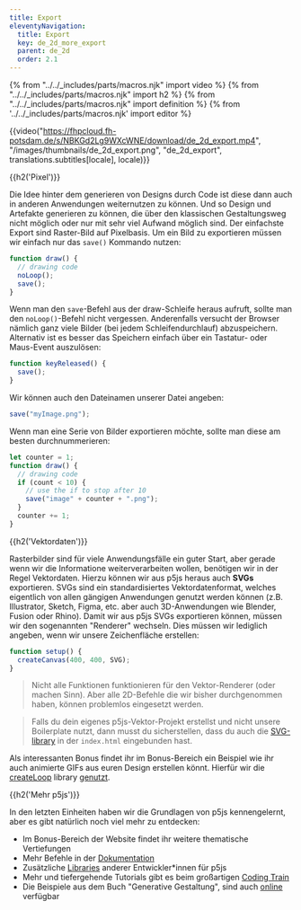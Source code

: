 ```yaml
---
title: Export
eleventyNavigation:
  title: Export
  key: de_2d_more_export
  parent: de_2d
  order: 2.1
---
```


{% from "../../_includes/parts/macros.njk" import video %}
{% from "../../_includes/parts/macros.njk" import h2 %}
{% from "../../_includes/parts/macros.njk" import definition %}
{% from '../../_includes/parts/macros.njk' import editor %}

{{video("https://fhpcloud.fh-potsdam.de/s/NBKGd2Lg9WXcWNE/download/de_2d_export.mp4", "/images/thumbnails/de_2d_export.png", "de_2d_export", translations.subtitles[locale], locale)}}
<!--
de: https://fhpcloud.fh-potsdam.de/s/NBKGd2Lg9WXcWNE
en: https://fhpcloud.fh-potsdam.de/s/bpimHLjWPYDmwi6
-->

{{h2('Pixel')}}

Die Idee hinter dem generieren von Designs durch Code ist diese dann auch in anderen Anwendungen weiternutzen zu können. Und so Design und Artefakte generieren zu können, die über den klassischen Gestaltungsweg nicht möglich oder nur mit sehr viel Aufwand möglich sind. Der einfachste Export sind Raster-Bild auf Pixelbasis. Um ein Bild zu exportieren müssen wir einfach nur das `save()` Kommando nutzen:

```js
function draw() {
  // drawing code
  noLoop();
  save();
}
```

Wenn man den `save`-Befehl aus der draw-Schleife heraus aufruft, sollte man den `noLoop()`-Befehl nicht vergessen. Anderenfalls versucht der Browser nämlich ganz viele Bilder (bei jedem Schleifendurchlauf) abzuspeichern. Alternativ ist es besser das Speichern einfach über ein Tastatur- oder Maus-Event auszulösen:

```js
function keyReleased() {
  save();
}
```

Wir können auch den Dateinamen unserer Datei angeben:
```js
save("myImage.png");
```

Wenn man eine Serie von Bilder exportieren möchte, sollte man diese am besten durchnummerieren:
```js
let counter = 1;
function draw() {
  // drawing code
  if (count < 10) {
    // use the if to stop after 10
    save("image" + counter + ".png");
  }
  counter += 1;
} 
```

{{h2('Vektordaten')}}

Rasterbilder sind für viele Anwendungsfälle ein guter Start, aber gerade wenn wir die Informatione weiterverarbeiten wollen, benötigen wir in der Regel Vektordaten. Hierzu können wir aus p5js heraus auch **SVGs** exportieren. SVGs sind ein standardisiertes Vektordatenformat, welches eigentlich von allen gängigen Anwendungen genutzt werden können (z.B. Illustrator, Sketch, Figma, etc. aber auch 3D-Anwendungen wie Blender, Fusion oder Rhino). Damit wir aus p5js SVGs exportieren können, müssen wir den sogenannten "Renderer" wechseln. Dies müssen wir lediglich angeben, wenn wir unsere Zeichenfläche erstellen:

```js
function setup() {
  createCanvas(400, 400, SVG);
}
```

> Nicht alle Funktionen funktionieren für den Vektor-Renderer (oder machen Sinn). Aber alle 2D-Befehle die wir bisher durchgenommen haben, können problemlos eingesetzt werden.

> Falls du dein eigenes p5js-Vektor-Projekt erstellst und nicht unsere Boilerplate nutzt, dann musst du sicherstellen, dass du auch die  [SVG-library](https://github.com/zenozeng/p5.js-svg) in der `index.html` eingebunden hast.

Als interessanten Bonus findet ihr im Bonus-Bereich ein Beispiel wie ihr auch animierte GIFs aus euren Design erstellen könnt. Hierfür wir die [createLoop](https://github.com/mrchantey/p5.createLoop#readme) library [genutzt](gif.md).

{{h2('Mehr p5js')}}

In den letzten Einheiten haben wir die Grundlagen von p5js kennengelernt, aber es gibt natürlich noch viel mehr zu entdecken:

- Im Bonus-Bereich der Website findet ihr weitere thematische Vertiefungen
- Mehr Befehle in der [Dokumentation](https://p5js.org/reference/)
- Zusätzliche [Libraries](https://p5js.org/libraries/) anderer Entwickler*innen für p5js
- Mehr und tiefergehende Tutorials gibt es beim großartigen [Coding Train](https://thecodingtrain.com/)
- Die Beispiele aus dem Buch "Generative Gestaltung", sind auch [online](http://www.generative-gestaltung.de/) verfügbar